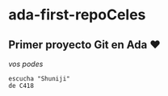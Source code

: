 # ada-first-repoCeles

## Primer proyecto Git en Ada :heart:

*vos podes*
```
escucha "Shuniji"
de C418
```

